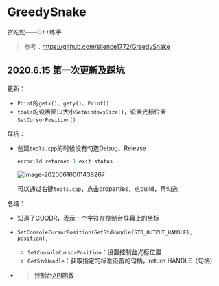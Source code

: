 # GreedySnake
 贪吃蛇——C++练手

> 参考：https://github.com/silence1772/GreedySnake

## 2020.6.15 第一次更新及踩坑

更新：

- `Point`的`getx()`、`gety()`、`Print()`
- `tools`的设置窗口大小`SetWindowsSize()`，设置光标位置`SetCursorPosition()`

踩坑：

- 创建`tools.cpp`的时候没有勾选Debug、Release

  ```c++
  error:ld returned 1 exit status
  ```

  <img src="C:\Users\81942\AppData\Roaming\Typora\typora-user-images\image-20200616001438267.png" alt="image-20200616001438267"  />

  可以通过右键`tools.cpp`，点击properties，点build，再勾选

总结：

- 知道了COODR，表示一个字符在控制台屏幕上的坐标

- `SetConsoleCursorPosition(GetStdHandle(STD_OUTPUT_HANDLE), position);`

  - `SetConsoleCursorPosition`：设置控制台光标位置
  - `GetStdHandle`：获取指定的标准设备的句柄，return HANDLE（句柄）

- > [控制台API函数](https://www.cnblogs.com/lanhaicode/p/10498497.html)